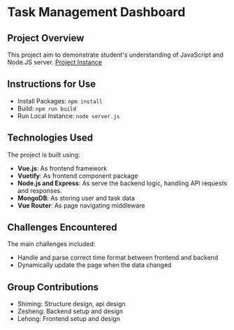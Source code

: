 # Task Management Dashboard

## Project Overview
This project aim to demonstrate student's understanding of JavaScript and Node.JS server.
[Project Instance](https://final-group8-67a259d37236.herokuapp.com/)

## Instructions for Use
- Install Packages: ```npm install```
- Build: ```npm run build```
- Run Local Instance: ```node server.js```
## Technologies Used
The project is built using:
- **Vue.js**: As frontend framework
- **Vuetify**: As frontend component package
- **Node.js and Express**: As serve the backend logic, handling API requests and responses.
- **MongoDB**: As storing user and task data
- **Vue Router**: As page navigating middleware

## Challenges Encountered
The main challenges included:
- Handle and parse correct time format between frontend and backend
- Dynamically update the page when the data changed

## Group Contributions
- Shiming: Structure design, api design
- Zesheng: Backend setup and design
- Lehong: Frontend setup and design
